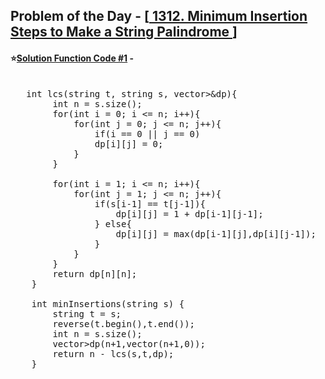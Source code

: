 ## Problem of the Day - [<a href="https://leetcode.com/problems/minimum-insertion-steps-to-make-a-string-palindrome/"> 1312. Minimum Insertion Steps to Make a String Palindrome </a>]


#### ⭐<ins>Solution Function Code #1</ins> -
<pre>

   int lcs(string t, string s, vector<vector<int>>&dp){
        int n = s.size();
        for(int i = 0; i <= n; i++){
            for(int j = 0; j <= n; j++){
                if(i == 0 || j == 0)
                dp[i][j] = 0;
            }
        }

        for(int i = 1; i <= n; i++){
            for(int j = 1; j <= n; j++){
                if(s[i-1] == t[j-1]){
                    dp[i][j] = 1 + dp[i-1][j-1];
                } else{
                    dp[i][j] = max(dp[i-1][j],dp[i][j-1]);
                }
            }
        }
        return dp[n][n];
    }
    
    int minInsertions(string s) {
        string t = s;
        reverse(t.begin(),t.end());
        int n = s.size();
        vector<vector<int>>dp(n+1,vector<int>(n+1,0));
        return n - lcs(s,t,dp);
    }
</pre>
